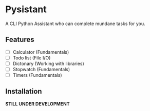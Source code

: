 # Pysistant
A CLI Python Assistant who can complete mundane tasks for you.

## Features
* [ ] Calculator (Fundamentals)
* [ ] Todo list (File I/O)
* [ ] Dictonary (Working with libraries)
* [ ] Stopwatch (Fundamentals)
* [ ] Timers (Fundamentals)

## Installation
**STILL UNDER DEVELOPMENT**
